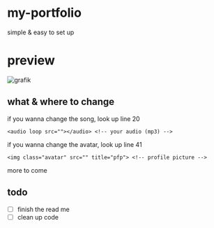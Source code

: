 # my-portfolio
simple &amp; easy to set up

# preview
![grafik](https://github.com/user-attachments/assets/e333aa74-2fee-4e00-94ed-b1885facf6a3)


## what & where to change
if you wanna change the song, look up line 20
```
<audio loop src=""></audio> <!-- your audio (mp3) -->
```

if you wanna change the avatar, look up line 41
```
<img class="avatar" src="" title="pfp"> <!-- profile picture -->
```

more to come

## todo
- [ ] finish the read me
- [ ] clean up code 

